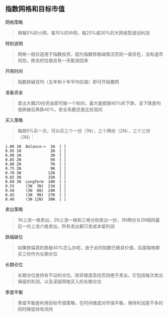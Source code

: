 ## 指数网格和目标市值

网格策略
> 用每5%的小网，每15%的中网，每25%或30%的大网收割波动利润

特别说明
> 网格一般仅适用于指数投资，因为指数除极端情况否则一直存在，没有退市风险，跌去的估值总有一天能涨回来

开网时间
> 指数跌破双均（五年和十年平均估值）即可开始撒网

准备资金
> 拿出大概20份资金即可做一个标的，最大能抵御40%的下跌，该下跌是均值跌破后再跌40%，安全系数还是比较高的

买入策略
> 每跌5%买一次，可以买三个一份（1N），三个两份（2N），三个三份（3N）：

```
1.00 1N  Balance->  1N  [ ]
0.95 1N             2N  [ ]
0.90 1N             3N  [ ]
0.85 2N             5N  [ ]
0.80 2N             7N  [ ]
0.75 2N             9N  [ ]
0.70 3N            12N  [ ]
0.65 3N            15N  [ ]
0.60 3N  LongTerm  18N  [ ]
0.55     (3N  3N)  21N  [ ]
0.50     (3N  6N)  24N  [ ]
0.45     (3N  9N)  27N  [ ]
0.40     (3N 12N)  30N  [ ]
```

卖出策略
> 1N上涨一格卖出，2N上涨一格和三格分别卖出一份，3N两份与2N相同最后一份上涨六格卖出，所有卖出都只卖成本留利润

跌幅破位
> 如果跌幅真的跌破40%怎么办呢，由于此时指数已极具价值，后面每格都买三份作为长期仓位

长期仓位
> 长期仓位是持有不动的仓位，除非极度高估否则绝不卖出，它包括每次卖出保留的利润，以及深层网格买入的长期仓位

季度平衡
> 季度平衡是利用目标市值策略，在时间维度对市值平衡，保持利润差不多的同时降低持有风险
